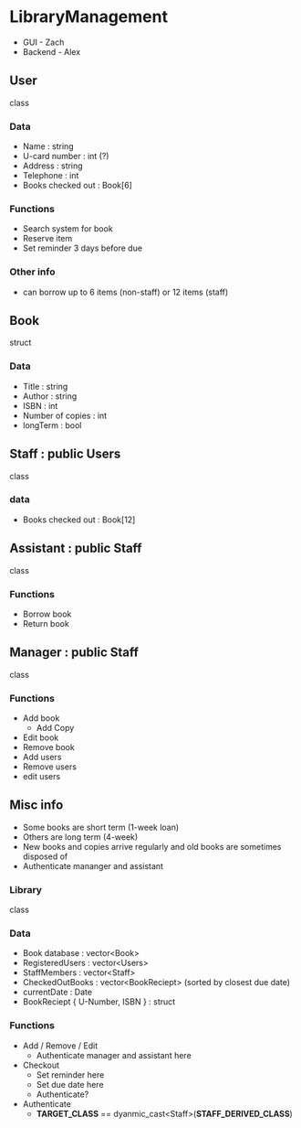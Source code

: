 # LibraryManagement
* GUI - Zach
* Backend - Alex

## User  
class
### Data  
* Name : string
* U-card number : int (?)
* Address : string
* Telephone : int
* Books checked out : Book[6]

### Functions  
* Search system for book
* Reserve item
* Set reminder 3 days before due

### Other info
* can borrow up to 6 items (non-staff) or 12 items (staff)

## Book  
struct
### Data  
* Title : string
* Author : string
* ISBN : int
* Number of copies : int
* longTerm : bool

## Staff : public Users
class
### data
* Books checked out : Book[12]

## Assistant : public Staff
class
### Functions  
* Borrow book
* Return book

## Manager : public Staff
class
### Functions  
* Add book  
  * Add Copy
* Edit book
* Remove book
* Add users
* Remove users
* edit users

## Misc info
* Some books are short term (1-week loan)
* Others are long term (4-week)
* New books and copies arrive regularly and old books are sometimes disposed of 
* Authenticate mananger and assistant

### Library
class
### Data
* Book database : vector\<Book\>
* RegisteredUsers : vector\<Users\>
* StaffMembers : vector\<Staff\>
* CheckedOutBooks : vector\<BookReciept\> (sorted by closest due date)
* currentDate : Date
* BookReciept { U-Number, ISBN } : struct
### Functions
* Add / Remove / Edit
  * Authenticate manager and assistant here
* Checkout
  * Set reminder here
  * Set due date here
  * Authenticate?
* Authenticate
  * __TARGET_CLASS__ == dyanmic_cast\<Staff\>(__STAFF_DERIVED_CLASS__)

